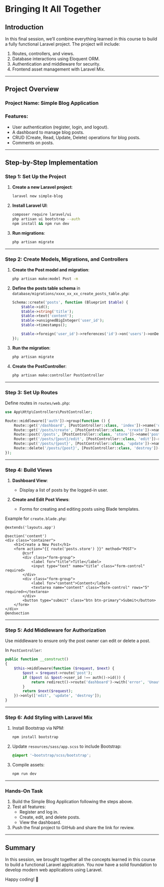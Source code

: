 
# Bringing It All Together

## Introduction
In this final session, we’ll combine everything learned in this course to build a fully functional Laravel project. The project will include:
1. Routes, controllers, and views.
2. Database interactions using Eloquent ORM.
3. Authentication and middleware for security.
4. Frontend asset management with Laravel Mix.

---

## Project Overview

### **Project Name**: Simple Blog Application

### **Features**:
- User authentication (register, login, and logout).
- A dashboard to manage blog posts.
- CRUD (Create, Read, Update, Delete) operations for blog posts.
- Comments on posts.

---

## Step-by-Step Implementation

### Step 1: Set Up the Project
1. **Create a new Laravel project**:
   ```bash
   laravel new simple-blog
   ```
2. **Install Laravel UI**:
   ```bash
   composer require laravel/ui
   php artisan ui bootstrap --auth
   npm install && npm run dev
   ```
3. **Run migrations**:
   ```bash
   php artisan migrate
   ```

---

### Step 2: Create Models, Migrations, and Controllers
1. **Create the Post model and migration**:
   ```bash
   php artisan make:model Post -m
   ```
2. **Define the posts table schema** in `database/migrations/xxxx_xx_xx_create_posts_table.php`:
   ```php
   Schema::create('posts', function (Blueprint $table) {
       $table->id();
       $table->string('title');
       $table->text('content');
       $table->unsignedBigInteger('user_id');
       $table->timestamps();

       $table->foreign('user_id')->references('id')->on('users')->onDelete('cascade');
   });
   ```
3. **Run the migration**:
   ```bash
   php artisan migrate
   ```

4. **Create the PostController**:
   ```bash
   php artisan make:controller PostController
   ```

---

### Step 3: Set Up Routes
Define routes in `routes/web.php`:
```php
use App\Http\Controllers\PostController;

Route::middleware(['auth'])->group(function () {
    Route::get('/dashboard', [PostController::class, 'index'])->name('dashboard');
    Route::get('/posts/create', [PostController::class, 'create'])->name('posts.create');
    Route::post('/posts', [PostController::class, 'store'])->name('posts.store');
    Route::get('/posts/{post}/edit', [PostController::class, 'edit'])->name('posts.edit');
    Route::put('/posts/{post}', [PostController::class, 'update'])->name('posts.update');
    Route::delete('/posts/{post}', [PostController::class, 'destroy'])->name('posts.destroy');
});
```

---

### Step 4: Build Views
1. **Dashboard View**:
   - Display a list of posts by the logged-in user.

2. **Create and Edit Post Views**:
   - Forms for creating and editing posts using Blade templates.

Example for `create.blade.php`:
```blade
@extends('layouts.app')

@section('content')
<div class="container">
    <h1>Create a New Post</h1>
    <form action="{{ route('posts.store') }}" method="POST">
        @csrf
        <div class="form-group">
            <label for="title">Title</label>
            <input type="text" name="title" class="form-control" required>
        </div>
        <div class="form-group">
            <label for="content">Content</label>
            <textarea name="content" class="form-control" rows="5" required></textarea>
        </div>
        <button type="submit" class="btn btn-primary">Submit</button>
    </form>
</div>
@endsection
```

---

### Step 5: Add Middleware for Authorization
Use middleware to ensure only the post owner can edit or delete a post.

In `PostController`:
```php
public function __construct()
{
    $this->middleware(function ($request, $next) {
        $post = $request->route('post');
        if ($post && $post->user_id !== auth()->id()) {
            return redirect()->route('dashboard')->with('error', 'Unauthorized action.');
        }
        return $next($request);
    })->only(['edit', 'update', 'destroy']);
}
```

---

### Step 6: Add Styling with Laravel Mix
1. Install Bootstrap via NPM:
   ```bash
   npm install bootstrap
   ```
2. Update `resources/sass/app.scss` to include Bootstrap:
   ```scss
   @import '~bootstrap/scss/bootstrap';
   ```
3. Compile assets:
   ```bash
   npm run dev
   ```

---

### Hands-On Task
1. Build the Simple Blog Application following the steps above.
2. Test all features:
   - Register and log in.
   - Create, edit, and delete posts.
   - View the dashboard.
3. Push the final project to GitHub and share the link for review.

---

## Summary
In this session, we brought together all the concepts learned in this course to build a functional Laravel application. You now have a solid foundation to develop modern web applications using Laravel.

Happy coding! 🚀
